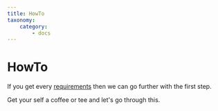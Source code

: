 ```yaml
---
title: HowTo
taxonomy:
    category:
        - docs
---
```


# HowTo

If you get every [requirements](https://guideline.pwoss.xyz/en/server/raspberry-pi/requirements) then we can go further with the first step.

Get your self a coffee or tee and let's go through this.